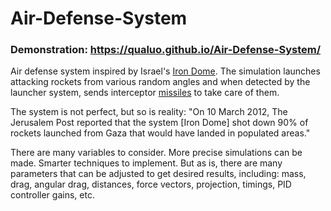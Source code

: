 # Air-Defense-System
 
### Demonstration: https://qualuo.github.io/Air-Defense-System/

Air defense system inspired by Israel's [Iron Dome](https://en.wikipedia.org/wiki/Iron_Dome). The simulation launches attacking rockets from various random angles and when detected by the launcher system, sends interceptor [missiles](https://en.wikipedia.org/wiki/Missile) to take care of them. 

The system is not perfect, but so is reality: "On 10 March 2012, The Jerusalem Post reported that the system [Iron Dome] shot down 90% of rockets launched from Gaza that would have landed in populated areas." 

There are many variables to consider. More precise simulations can be made. Smarter techniques to implement. But as is, there are many parameters that can be adjusted to get desired results, including: mass, drag, angular drag, distances, force vectors, projection, timings, PID controller gains, etc.
